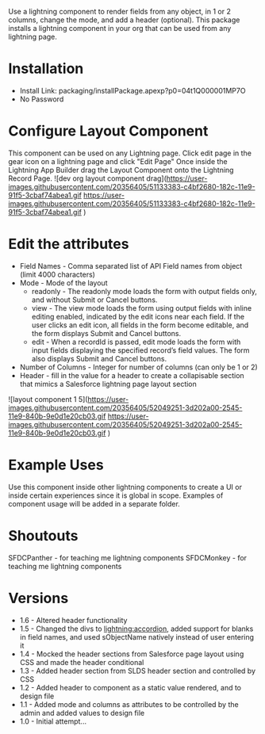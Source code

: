 Use a lightning component to render fields from any object, in 1 or 2 columns, change the mode, and add a header (optional). This package installs a lightning component in your org that can be used from any lightning page.

# Installation
* Install Link:  packaging/installPackage.apexp?p0=04t1Q000001MP7O
* No Password

# Configure Layout Component
This component can be used on any Lightning page.  Click edit page in the gear icon on a lightning page and click "Edit Page"
Once inside the Lightning App Builder drag the Layout Component onto the Lightning Record Page.
![dev org layout component drag](https://user-images.githubusercontent.com/20356405/51133383-c4bf2680-182c-11e9-91f5-3cbaf74abea1.gif
https://user-images.githubusercontent.com/20356405/51133383-c4bf2680-182c-11e9-91f5-3cbaf74abea1.gif
)

# Edit the attributes
* Field Names - Comma separated list of API Field names from object (limit 4000 characters)
* Mode - Mode of the layout
    * readonly - The readonly mode loads the form with output fields only, and without Submit or Cancel buttons.
    * view - The view mode loads the form using output fields with inline editing enabled, indicated by the edit icons near each field. If the user clicks an edit icon, all fields in the form become editable, and the form displays Submit and Cancel buttons.
    * edit - When a recordId is passed, edit mode loads the form with input fields displaying the specified record’s field values. The form also displays Submit and Cancel buttons.
* Number of Columns - Integer for number of columns (can only be 1 or 2)
* Header - fill in the value for a header to create a collapisable section that mimics a Salesforce lightning page layout section

![layout component 1 5](https://user-images.githubusercontent.com/20356405/52049251-3d202a00-2545-11e9-840b-9e0d1e20cb03.gif
https://user-images.githubusercontent.com/20356405/52049251-3d202a00-2545-11e9-840b-9e0d1e20cb03.gif
)

# Example Uses
Use this component inside other lightning components to create a UI or inside certain experiences since it is global in scope.  Examples of component usage will be added in a separate folder.

# Shoutouts
SFDCPanther - for teaching me lightning components
SFDCMonkey - for teaching me lightning components

# Versions
* 1.6 - Altered header functionality
* 1.5 - Changed the divs to <lightning:accordion>, added support for blanks in field names, and used sObjectName natively instead of user entering it
* 1.4 - Mocked the header sections from Salesforce page layout using CSS and made the header conditional
* 1.3 - Added header section from SLDS header section and controlled by CSS
* 1.2 - Added header to component as a static value rendered, and to design file
* 1.1 - Added mode and columns as attributes to be controlled by the admin and added values to design file
* 1.0 - Initial attempt...
